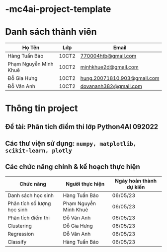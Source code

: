 # -mc4ai-project-template
# Danh sách thành viên
Họ Tên|Lớp|Email
-|-|-
Hàng Tuấn Bảo|10CT2|770004htb@gmail.com
Phạm Nguyễn Minh Khuê|10CT2|minhkhue2d@gmail.com
Đỗ Gia Hưng|10CT2|hung.20071810.903@gmail.com
Đỗ Vân Anh|10CT2|dovananh382@gmail.com

# Thông tin project
## Đề tài: Phân tích điểm thi lớp Python4AI 092022
## Các thư viện sử dụng: `numpy, matplotlib, scikit-learn, plotly`

## Các chức năng chính & kế hoạch thực hiện

Chức năng|Người thực hiện|Ngày hoàn thành dự kiến
-|-|-
Danh sách học sinh|Hàng Tuấn Bảo|06/05/23
Phân tích số lượng học sinh|Phạm Nguyễn Minh Khuê|06/05/23
Phân tích điểm thi|Đỗ Vân Anh|06/05/23
Clustering|Đỗ Gia Hưng|06/05/23
Regression|Đỗ Vân Anh|06/05/23
Classify|Hàng Tuấn Bảo|06/05/23
